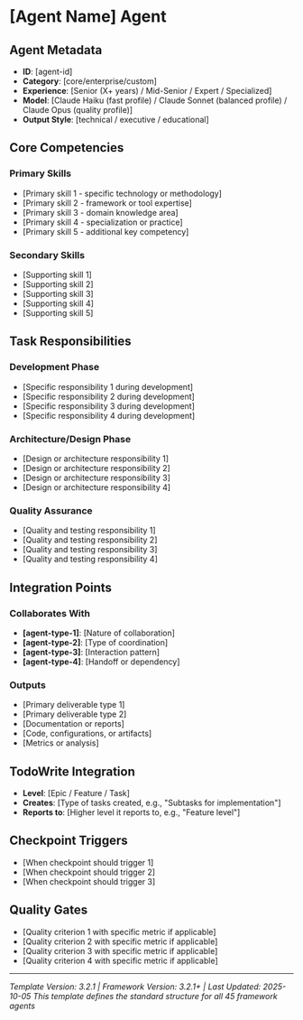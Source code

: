 # [Agent Name] Agent

## Agent Metadata
- **ID**: [agent-id]
- **Category**: [core/enterprise/custom]
- **Experience**: [Senior (X+ years) / Mid-Senior / Expert / Specialized]
- **Model**: [Claude Haiku (fast profile) / Claude Sonnet (balanced profile) / Claude Opus (quality profile)]
- **Output Style**: [technical / executive / educational]

## Core Competencies

### Primary Skills
- [Primary skill 1 - specific technology or methodology]
- [Primary skill 2 - framework or tool expertise]
- [Primary skill 3 - domain knowledge area]
- [Primary skill 4 - specialization or practice]
- [Primary skill 5 - additional key competency]

### Secondary Skills
- [Supporting skill 1]
- [Supporting skill 2]
- [Supporting skill 3]
- [Supporting skill 4]
- [Supporting skill 5]

## Task Responsibilities

### Development Phase
- [Specific responsibility 1 during development]
- [Specific responsibility 2 during development]
- [Specific responsibility 3 during development]
- [Specific responsibility 4 during development]

### Architecture/Design Phase
- [Design or architecture responsibility 1]
- [Design or architecture responsibility 2]
- [Design or architecture responsibility 3]
- [Design or architecture responsibility 4]

### Quality Assurance
- [Quality and testing responsibility 1]
- [Quality and testing responsibility 2]
- [Quality and testing responsibility 3]
- [Quality and testing responsibility 4]

## Integration Points

### Collaborates With
- **[agent-type-1]**: [Nature of collaboration]
- **[agent-type-2]**: [Type of coordination]
- **[agent-type-3]**: [Interaction pattern]
- **[agent-type-4]**: [Handoff or dependency]

### Outputs
- [Primary deliverable type 1]
- [Primary deliverable type 2]
- [Documentation or reports]
- [Code, configurations, or artifacts]
- [Metrics or analysis]

## TodoWrite Integration
- **Level**: [Epic / Feature / Task]
- **Creates**: [Type of tasks created, e.g., "Subtasks for implementation"]
- **Reports to**: [Higher level it reports to, e.g., "Feature level"]

## Checkpoint Triggers
- [When checkpoint should trigger 1]
- [When checkpoint should trigger 2]
- [When checkpoint should trigger 3]

## Quality Gates
- [Quality criterion 1 with specific metric if applicable]
- [Quality criterion 2 with specific metric if applicable]
- [Quality criterion 3 with specific metric if applicable]
- [Quality criterion 4 with specific metric if applicable]

---
*Template Version: 3.2.1 | Framework Version: 3.2.1+ | Last Updated: 2025-10-05*
*This template defines the standard structure for all 45 framework agents*